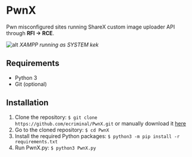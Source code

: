 # PwnX

 Pwn misconfigured sites running ShareX custom image uploader API through **RFI -> RCE**.

![alt](https://raw.githubusercontent.com/ecriminal/PwnX/master/images/PwnX.png)
*XAMPP running as SYSTEM kek*

## Requirements

* Python 3
* Git (optional)

## Installation

1. Clone the repository: `$ git clone https://github.com/ecriminal/PwnX.git` or manually download it [here](https://github.com/ecriminal/PwnX/archive/master.zip)
2. Go to the cloned repository: `$ cd PwnX`
3. Install the required Python packages: `$ python3 -m pip install -r requirements.txt`
4. Run PwnX.py: `$ python3 PwnX.py`
